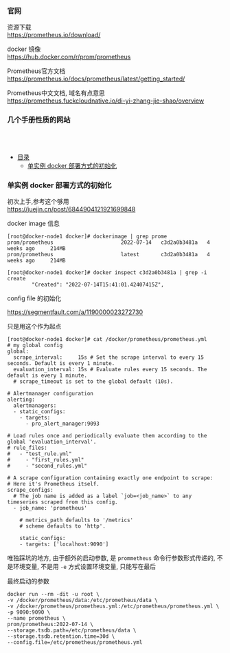 ### 官网  

资源下载  
https://prometheus.io/download/

docker 镜像  
https://hub.docker.com/r/prom/prometheus

Prometheus官方文档  
https://prometheus.io/docs/prometheus/latest/getting_started/

Prometheus中文文档, 域名有点意思  
https://prometheus.fuckcloudnative.io/di-yi-zhang-jie-shao/overview


### 几个手册性质的网站



<br>
<br>

* [目录](#0)
  * [单实例 docker 部署方式的初始化](#1)



<h3 id="1">单实例 docker 部署方式的初始化</h3>

初次上手,参考这个够用  
https://juejin.cn/post/6844904121921699848

docker image 信息

```
[root@docker-node1 docker]# dockerimage | grep prome
prom/prometheus                      2022-07-14   c3d2a0b3481a   4 weeks ago     214MB
prom/prometheus                      latest       c3d2a0b3481a   4 weeks ago     214MB

[root@docker-node1 docker]# docker inspect c3d2a0b3481a | grep -i create
        "Created": "2022-07-14T15:41:01.42407415Z",
```

config file 的初始化  

https://segmentfault.com/a/1190000023272730

只是用这个作为起点

```
[root@docker-node1 docker]# cat /docker/prometheus/prometheus.yml 
# my global config
global:
  scrape_interval:     15s # Set the scrape interval to every 15 seconds. Default is every 1 minute.
  evaluation_interval: 15s # Evaluate rules every 15 seconds. The default is every 1 minute.
  # scrape_timeout is set to the global default (10s).

# Alertmanager configuration
alerting:
  alertmanagers:
  - static_configs:
    - targets:
      - pro_alert_manager:9093

# Load rules once and periodically evaluate them according to the global 'evaluation_interval'.
# rule_files:
#   - "test_rule.yml"
#     - "first_rules.yml"
#     - "second_rules.yml"

# A scrape configuration containing exactly one endpoint to scrape:
# Here it's Prometheus itself.
scrape_configs:
  # The job name is added as a label `job=<job_name>` to any timeseries scraped from this config.
  - job_name: 'prometheus'

    # metrics_path defaults to '/metrics'
    # scheme defaults to 'http'.

    static_configs:
    - targets: ['localhost:9090']
```

唯独踩坑的地方, 由于额外的启动参数, 是 ```prommetheus``` 命令行参数形式传递的,
不是环境变量, 不是用 ```-e``` 方式设置环境变量, 只能写在最后

最终启动的参数

```
docker run --rm -dit -u root \
-v /docker/prometheus/data:/etc/prometheus/data \
-v /docker/prometheus/prometheus.yml:/etc/prometheus/prometheus.yml \
-p 9090:9090 \
--name prometheus \
prom/prometheus:2022-07-14 \
--storage.tsdb.path=/etc/prometheus/data \
--storage.tsdb.retention.time=30d \
--config.file=/etc/prometheus/prometheus.yml
```



